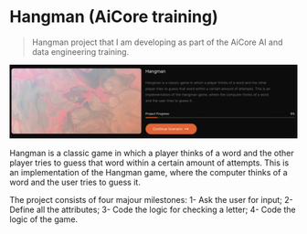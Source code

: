 # Hangman (AiCore training)

> Hangman project that I am developing as part of the AiCore AI and data engineering training.

![This is an image taken from the AiCore portal](images/portal.png)

Hangman is a classic game in which a player thinks of a word and the other player tries to guess that word within a certain amount of attempts. This is an implementation of the Hangman game, where the computer thinks of a word and the user tries to guess it.

The project consists of four majour milestones: 1- Ask the user for input; 2- Define all the attributes; 3- Code the logic for checking a letter; 4- Code the logic of the game.